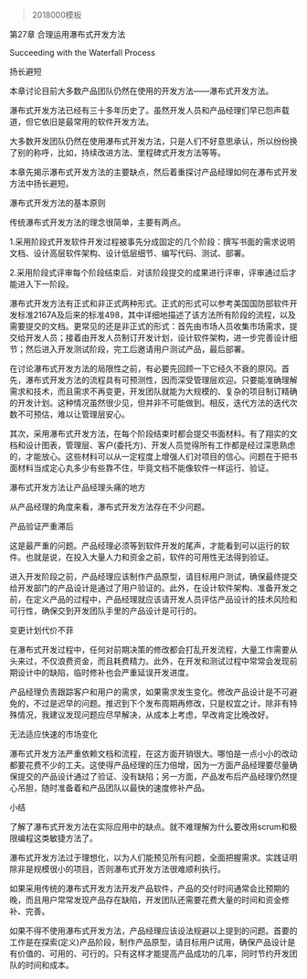 # 
> 2018000模板


第27章 合理运用瀑布式开发方法

Succeeding with the Waterfall Process



扬长避短



本章讨论目前大多数产品团队仍然在使用的开发方法——瀑布式开发方法。



瀑布式开发方法已经有三十多年历史了。虽然开发人员和产品经理们早已怨声载道，但它依旧是最常用的软件开发方法。



大多数开发团队仍然在使用瀑布式开发方法，只是人们不好意思承认，所以纷纷换了别的称呼，比如，持续改进方法、里程碑式开发方法等等。



本章先揭示瀑布式开发方法的主要缺点，然后着重探讨产品经理如何在瀑布式开发方法中扬长避短。



瀑布式开发方法的基本原则



传统瀑布式开发方法的理念很简单，主要有两点。



1.采用阶段式开发软件开发过程被事先分成固定的几个阶段：撰写书面的需求说明文档、设计高层软件架构、设计低层细节、编写代码、测试、部署。



2.采用阶段式评审每个阶段结束后．对该阶段提交的成果进行评审，评审通过后才能进入下一阶段。



瀑布式开发方法有正式和非正式两种形式。正式的形式可以参考美国国防部软件开发标准2167A及后来的标准498，其中详细地描述了该方法所有阶段的流程，以及需要提交的文档。更常见的还是非正式的形式：首先由市场人员收集市场需求，提交给开发人员；接着由开发人员制订开发计划，设计软件架构，进一步完善设计细节；然后进入开发测试阶段，完工后邀请用户测试产品，最后部署。



在讨论瀑布式开发方法的局限性之前，有必要先回顾一下它经久不衰的原冈。首先，瀑布式开发方法的流程具有可预测性，因而深受管理层欢迎。只要能准确理解需求和技术，而且需求不再变更，开发团队就能为大规模的、复杂的项目制订精确的开发计划。这种情况虽然很少见，但并非不可能做到。相反，迭代方法的迭代次数不可预估，难以让管理层安心。



其次，采用瀑布式开发方法，在每个阶段结束时都会提交书面材料。有了翔实的文档和设计图表，管理层、客户(委托方)、开发人员觉得所有工作都是经过深思熟虑的，才能放心。这些材料可以从一定程度上增强人们对项目的信心。问题在于把书面材料当成定心丸多少有些靠不住，毕竟文档不能像软件一样运行、验证。



瀑布式开发方法让产品经理头痛的地方



从产品经理的角度来看，瀑布式开发方法存在不少问题。



产品验证严重滞后



这是最严重的问题。产品经理必须等到软件开发的尾声，才能看到可以运行的软件。也就是说，在投入大量人力和资金之前，软件的可用性无法得到验证。



进入开发阶段之前，产品经理应该制作产品原型，请目标用户测试，确保最终提交给开发部门的产品设计是通过了用户验证的。此外，在设计软件架构、准备开发之前，在定义产品的过程中，产品经理就应该请开发人员评估产品设计的技术风险和可行性，确保交到开发团队手里的产品设计是可行的。



变更计划代价不菲



在瀑布式开发过程中，任何对前期决策的修改都会打乱开发流程，大量工作需要从头来过，不仅浪费资金，而且耗费精力。此外，在开发和测试过程中常常会发现前期设计中的缺陷，临时修补也会严重延误开发进度。



产品经理负责跟踪客户和用户的需求，如果需求发生变化。修改产品设计是不可避免的，不过是迟早的问题。推迟到下个发布周期再修改，只是权宜之计。除非有特殊情况，我建议发现问题应尽早解决，从成本上考虑，早改肯定比晚改好。



无法适应快速的市场变化



瀑布式开发方法严重依赖文档和流程，在这方面开销很大。哪怕是一点小小的改动都要花费不少的工夫。这使得产品经理的压力倍增，因为一方面产品经理要尽量确保提交的产品设计通过了验证、没有缺陷；另一方面，产品发布后产品经理仍然提心吊胆，随时准备着和产品团队以最快的速度修补产品。



小结



了解了瀑布式开发方法在实际应用中的缺点。就不难理解为什么要改用scrum和极限编程这类敏捷方法了。



瀑布式开发方法过于理想化，以为人们能预见所有问题，全面把握需求。实践证明除非是规模很小的项目，否则瀑布式开发方法很难顺利执行。



如果采用传统的瀑布式开发方法开发产品软件，产品的交付时间通常会比预期的晚，而且用户常常发现产品存在缺陷，开发团队还需要花费大量的时间和资金修补、完善。



如果不得不使用瀑布式开发方法，产品经理应该设法规避以上提到的问题。首要的工作是在探索(定义)产品阶段，制作产品原型，请目标用户试用，确保产品设计是有价值的、可用的、可行的。只有这样才能提高产品成功的几率，同时节约开发团队的时间和成本。



